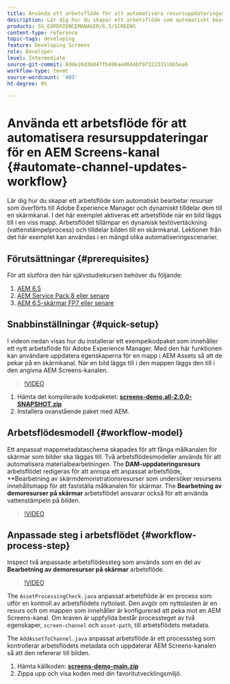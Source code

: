 ```yaml
---
title: Använda ett arbetsflöde för att automatisera resursuppdateringar för en AEM Screens-kanal
description: Lär dig hur du skapar ett arbetsflöde som automatiskt bearbetar resurser som överförts till Adobe Experience Manager och dynamiskt tilldelar dem till en skärmkanal.
products: SG_EXPERIENCEMANAGER/6.5/SCREENS
content-type: reference
topic-tags: developing
feature: Developing Screens
role: Developer
level: Intermediate
source-git-commit: 8dde26d36847fb496aed6d4bf9732233116b5ea6
workflow-type: tm+mt
source-wordcount: '403'
ht-degree: 0%

---
```



# Använda ett arbetsflöde för att automatisera resursuppdateringar för en AEM Screens-kanal {#automate-channel-updates-workflow}

Lär dig hur du skapar ett arbetsflöde som automatiskt bearbetar resurser som överförts till Adobe Experience Manager och dynamiskt tilldelar dem till en skärmkanal. I det här exemplet aktiveras ett arbetsflöde när en bild läggs till i en viss mapp. Arbetsflödet tillämpar en dynamisk textövertäckning (vattenstämpelprocess) och tilldelar bilden till en skärmkanal. Lektioner från det här exemplet kan användas i en mängd olika automatiseringsscenarier.

## Förutsättningar {#prerequisites}

För att slutföra den här självstudiekursen behöver du följande:

1. [AEM 6.5](https://experienceleague.adobe.com/en/docs/experience-manager-65)
1. [AEM Service Pack 8 eller senare](https://experienceleague.adobe.com/en/docs/experience-manager-65/content/release-notes/release-notes)
1. [AEM 6.5-skärmar FP7 eller senare](https://experienceleague.adobe.com/en/docs/experience-manager-screens/user-guide/release-notes/release-notes-fp-202103)

## Snabbinställningar {#quick-setup}

I videon nedan visas hur du installerar ett exempelkodpaket som innehåller ett nytt arbetsflöde för Adobe Experience Manager. Med den här funktionen kan användare uppdatera egenskaperna för en mapp i AEM Assets så att de pekar på en skärmkanal. När en bild läggs till i den mappen läggs den till i den angivna AEM Screens-kanalen.

>[!VIDEO](https://video.tv.adobe.com/v/333174/?quality=12&learn=on)

1. Hämta det kompilerade kodpaketet: **[screens-demo.all-2.0.0-SNAPSHOT.zip](./assets/screens-demo.all-2.0.0-SNAPSHOT.zip)**
1. Installera ovanstående paket med AEM.

## Arbetsflödesmodell {#workflow-model}

Ett anpassat mappmetadataschema skapades för att fånga målkanalen för skärmar som bilder ska läggas till. Två arbetsflödesmodeller används för att automatisera materialbearbetningen. The **DAM-uppdateringsresurs** arbetsflödet redigeras för att anropa ett anpassat arbetsflöde, **Bearbetning av skärmdemonstrationsresurser som undersöker resursens innehållsmapp för att fastställa målkanalen för skärmar. The **Bearbetning av demoresurser på skärmar** arbetsflödet ansvarar också för att använda vattenstämpeln på bilden.

>[!VIDEO](https://video.tv.adobe.com/v/333175/?quality=12&learn=on)

## Anpassade steg i arbetsflödet {#workflow-process-step}

Inspect två anpassade arbetsflödessteg som används som en del av **Bearbetning av demoresurser på skärmar** arbetsflöde.

>[!VIDEO](https://video.tv.adobe.com/v/333179/?quality=12&learn=on)

The `AssetProcessingCheck.java` anpassat arbetsflöde är en process som utför en kontroll av arbetsflödets nyttolast. Den avgör om nyttolasten är en resurs och om mappen som innehåller är konfigurerad att peka mot en AEM Screens-kanal. Om kraven är uppfyllda består processteget av två egenskaper, `screen-channel` och `asset-path`, till arbetsflödets metadata.

The `AddAssetToChannel.java` anpassat arbetsflöde är ett processsteg som kontrollerar arbetsflödets metadata och uppdaterar AEM Screens-kanalen så att den refererar till bilden.

1. Hämta källkoden: **[screens-demo-main.zip](./assets/screens-demo-main.zip)**
1. Zippa upp och visa koden med din favoritutvecklingsmiljö.
